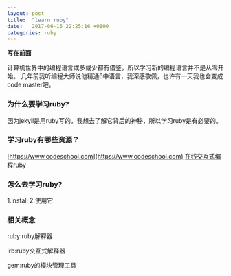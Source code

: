 ```yaml
---
layout: post
title:  "learn ruby"
date:   2017-06-15 22:25:16 +0800
categories: ruby
---
```

**写在前面**

计算机世界中的编程语言或多或少都有借鉴，所以学习新的编程语言并不是从零开始。
几年前我听编程大师说他精通6中语言，我深感敬佩，也许有一天我也会变成code master吧。

### 为什么要学习ruby?
因为jekyll是用ruby写的，我想去了解它背后的神秘，所以学习ruby是有必要的。

### 学习ruby有哪些资源？
[https://www.codeschool.com](https://www.codeschool.com)
[在线交互式编程ruby](http://tryruby.org/levels/1/challenges/0)

### 怎么去学习ruby?
1.install
2.使用它

### 相关概念

ruby:ruby解释器

irb:ruby交互式解释器

gem:ruby的模块管理工具



